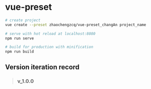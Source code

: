 # vue-preset

```bash
# create project
vue create --preset zhaochengzcq/vue-preset_changAn project_name

# serve with hot reload at localhost:8080
npm run serve

# build for production with minification
npm run build
```

## Version iteration record

> ### v_1.0.0
